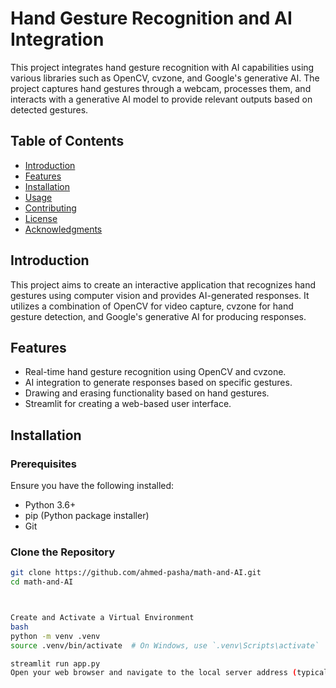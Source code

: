 # Hand Gesture Recognition and AI Integration

This project integrates hand gesture recognition with AI capabilities using various libraries such as OpenCV, cvzone, and Google's generative AI. The project captures hand gestures through a webcam, processes them, and interacts with a generative AI model to provide relevant outputs based on detected gestures.

## Table of Contents

- [Introduction](#introduction)
- [Features](#features)
- [Installation](#installation)
- [Usage](#usage)
- [Contributing](#contributing)
- [License](#license)
- [Acknowledgments](#acknowledgments)

## Introduction

This project aims to create an interactive application that recognizes hand gestures using computer vision and provides AI-generated responses. It utilizes a combination of OpenCV for video capture, cvzone for hand gesture detection, and Google's generative AI for producing responses.

## Features

- Real-time hand gesture recognition using OpenCV and cvzone.
- AI integration to generate responses based on specific gestures.
- Drawing and erasing functionality based on hand gestures.
- Streamlit for creating a web-based user interface.

## Installation

### Prerequisites

Ensure you have the following installed:

- Python 3.6+
- pip (Python package installer)
- Git

### Clone the Repository

```bash
git clone https://github.com/ahmed-pasha/math-and-AI.git
cd math-and-AI



Create and Activate a Virtual Environment
bash
python -m venv .venv
source .venv/bin/activate  # On Windows, use `.venv\Scripts\activate`

streamlit run app.py
Open your web browser and navigate to the local server address (typically http://localhost:8501).
